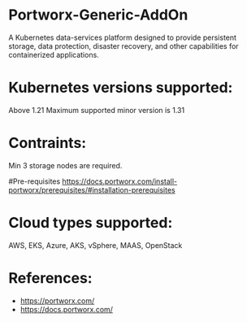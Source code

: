 # Portworx-Generic-AddOn 
A Kubernetes data-services platform designed to provide persistent storage, data protection, disaster recovery, and other capabilities for containerized applications. 

# Kubernetes versions supported:
Above 1.21
Maximum supported minor version is 1.31

# Contraints:
Min 3 storage nodes are required.

#Pre-requisites
https://docs.portworx.com/install-portworx/prerequisites/#installation-prerequisites

# Cloud types supported:
AWS, EKS, Azure, AKS, vSphere, MAAS, OpenStack

# References:
  - https://portworx.com/ 
  - https://docs.portworx.com/ 
